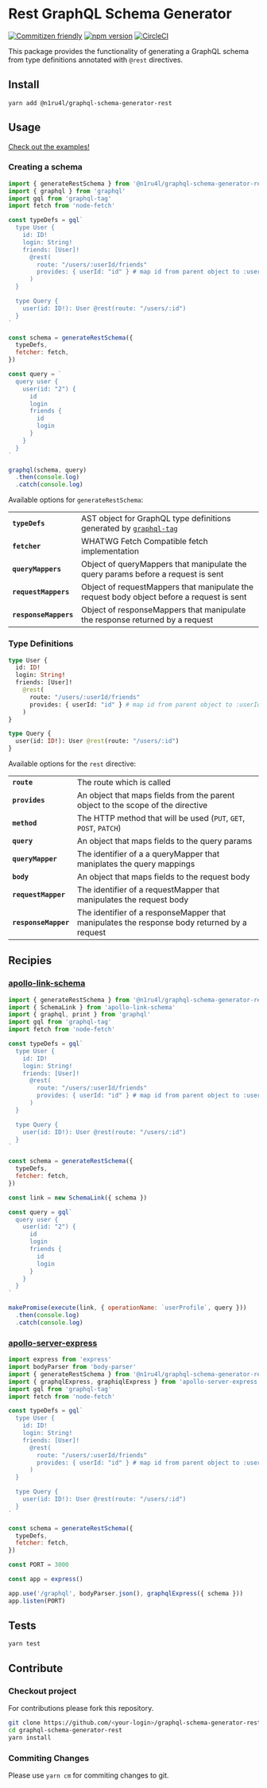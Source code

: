 # Rest GraphQL Schema Generator

[![Commitizen friendly](https://img.shields.io/badge/commitizen-friendly-brightgreen.svg)](http://commitizen.github.io/cz-cli/)
[![npm version](https://badge.fury.io/js/%40n1ru4l%2Fgraphql-schema-generator-rest.svg)](https://badge.fury.io/js/%40n1ru4l%2Fgraphql-schema-generator-rest)
[![CircleCI](https://circleci.com/gh/n1ru4l/graphql-schema-generator-rest.svg?style=svg)](https://circleci.com/gh/n1ru4l/graphql-schema-generator-rest)

This package provides the functionality of generating a GraphQL schema from type definitions annotated with `@rest` directives.

## Install

```shell
yarn add @n1ru4l/graphql-schema-generator-rest
```

## Usage

[Check out the examples!](https://github.com/n1ru4l/graphql-schema-generator-rest/tree/master/examples)

### Creating a schema

```javascript
import { generateRestSchema } from '@n1ru4l/graphql-schema-generator-rest'
import { graphql } from 'graphql'
import gql from 'graphql-tag'
import fetch from 'node-fetch'

const typeDefs = gql`
  type User {
    id: ID!
    login: String!
    friends: [User]!
      @rest(
        route: "/users/:userId/friends"
        provides: { userId: "id" } # map id from parent object to :userId route param
      )
  }

  type Query {
    user(id: ID!): User @rest(route: "/users/:id")
  }
`

const schema = generateRestSchema({
  typeDefs,
  fetcher: fetch,
})

const query = `
  query user {
    user(id: "2") {
      id
      login
      friends {
        id
        login
      }
    }
  }
`

graphql(schema, query)
  .then(console.log)
  .catch(console.log)
```

Available options for `generateRestSchema`:

|                       |                                                                                                                 |
| --------------------- | --------------------------------------------------------------------------------------------------------------- |
| **`typeDefs`**        | AST object for GraphQL type definitions generated by [`graphql-tag`](https://www.npmjs.com/package/graphql-tag) |
| **`fetcher`**         | WHATWG Fetch Compatible fetch implementation                                                                    |
| **`queryMappers`**    | Object of queryMappers that manipulate the query params before a request is sent                                |
| **`requestMappers`**  | Object of requestMappers that manipulate the request body object before a request is sent                       |
| **`responseMappers`** | Object of responseMappers that manipulate the response returned by a request                                    |

### Type Definitions

```graphql
type User {
  id: ID!
  login: String!
  friends: [User]!
    @rest(
      route: "/users/:userId/friends"
      provides: { userId: "id" } # map id from parent object to :userId route param
    )
}

type Query {
  user(id: ID!): User @rest(route: "/users/:id")
}
```

Available options for the `rest` directive:

|                     |                                                                                 |
| ------------------- | ------------------------------------------------------------------------------- |
| **`route`**         | The route which is called                                                       |
| **`provides`**      | An object that maps fields from the parent object to the scope of the directive |
| **`method`**        | The HTTP method that will be used (`PUT`, `GET`, `POST`, `PATCH`)               |
| **`query`**         | An object that maps fields to the query params                                  |
| **`queryMapper`**   | The identifier of a a queryMapper that maniplates the query mappings            |
| **`body`**          | An object that maps fields to the request body                                  |
| **`requestMapper`** | The identifier of a requestMapper that manipulates the request body             |
| **`responseMapper`**| The identifier of a responseMapper that manipulates the response body returned by a request|

## Recipies

### [apollo-link-schema](https://www.npmjs.com/package/apollo-link-schema)

```javascript
import { generateRestSchema } from '@n1ru4l/graphql-schema-generator-rest'
import { SchemaLink } from 'apollo-link-schema'
import { graphql, print } from 'graphql'
import gql from 'graphql-tag'
import fetch from 'node-fetch'

const typeDefs = gql`
  type User {
    id: ID!
    login: String!
    friends: [User]!
      @rest(
        route: "/users/:userId/friends"
        provides: { userId: "id" } # map id from parent object to :userId route param
      )
  }

  type Query {
    user(id: ID!): User @rest(route: "/users/:id")
  }
`

const schema = generateRestSchema({
  typeDefs,
  fetcher: fetch,
})

const link = new SchemaLink({ schema })

const query = gql`
  query user {
    user(id: "2") {
      id
      login
      friends {
        id
        login
      }
    }
  }
`

makePromise(execute(link, { operationName: `userProfile`, query }))
  .then(console.log)
  .catch(console.log)
```

### [apollo-server-express](https://www.npmjs.com/package/apollo-server-express)

```javascript
import express from 'express'
import bodyParser from 'body-parser'
import { generateRestSchema } from '@n1ru4l/graphql-schema-generator-rest'
import { graphqlExpress, graphiqlExpress } from 'apollo-server-express'
import gql from 'graphql-tag'
import fetch from 'node-fetch'

const typeDefs = gql`
  type User {
    id: ID!
    login: String!
    friends: [User]!
      @rest(
        route: "/users/:userId/friends"
        provides: { userId: "id" } # map id from parent object to :userId route param
      )
  }

  type Query {
    user(id: ID!): User @rest(route: "/users/:id")
  }
`

const schema = generateRestSchema({
  typeDefs,
  fetcher: fetch,
})

const PORT = 3000

const app = express()

app.use('/graphql', bodyParser.json(), graphqlExpress({ schema }))
app.listen(PORT)
```

## Tests

```shell
yarn test
```

## Contribute

### Checkout project

For contributions please fork this repository.

```bash
git clone https://github.com/<your-login>/graphql-schema-generator-rest.git
cd graphql-schema-generator-rest
yarn install
```

### Commiting Changes

Please use `yarn cm` for commiting changes to git.
